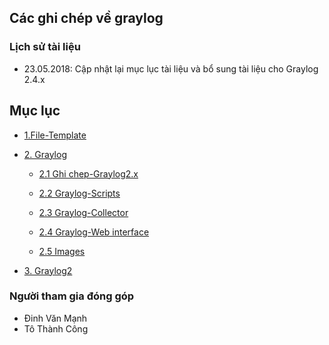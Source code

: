 ## Các ghi chép về graylog

### Lịch sử tài liệu

- 23.05.2018: Cập nhật lại mục lục tài liệu và bổ sung tài liệu cho Graylog 2.4.x

## Mục lục 
 -  [1.File-Template ](https://github.com/hocchudong/ghichep-graylog/tree/master/file-template)
  
 -  [2. Graylog](https://github.com/hocchudong/ghichep-graylog/tree/master/graylog)
 
    - [2.1 Ghi chep-Graylog2.x](https://github.com/hocchudong/ghichep-graylog/tree/master/graylog/ghichep-graylog2.0)
  
    - [2.2 Graylog-Scripts](https://github.com/hocchudong/ghichep-graylog/tree/master/graylog/graylog-scripts)
    
    - [2.3 Graylog-Collector](https://github.com/hocchudong/ghichep-graylog/tree/master/graylog/graylog-collector)
    
    - [2.4 Graylog-Web interface](https://github.com/hocchudong/ghichep-graylog/tree/master/graylog/graylog-web%20interface)
   
    - [2.5 Images](https://github.com/hocchudong/ghichep-graylog/tree/master/graylog/images)
    
 -  [3. Graylog2](https://github.com/hocchudong/ghichep-graylog/tree/master/graylog2)
  

### Người tham gia đóng góp

- Đinh Văn Mạnh 
- Tô Thành Công
